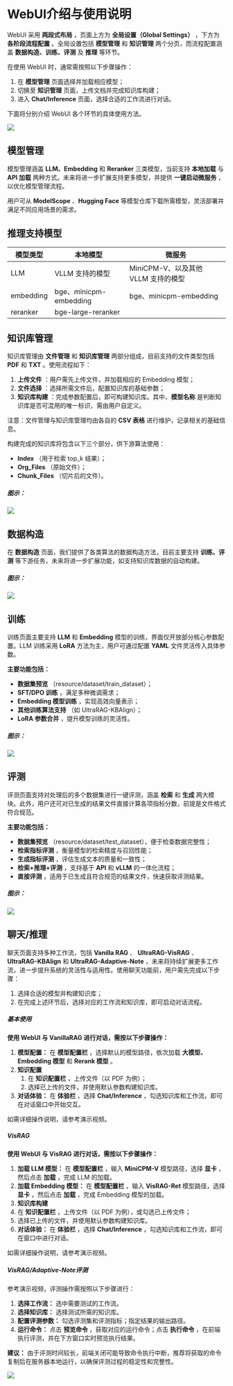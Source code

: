 # WebUI介绍与使用说明

WebUI 采用  **两段式布局** ，页面上方为  **全局设置（Global Settings）** ，下方为  **各阶段流程配置** 。全局设置包括 **模型管理** 和 **知识管理** 两个分页，而流程配置涵盖 **数据构造、训练、评测** 及 **推理** 等环节。

在使用 WebUI 时，通常需按照以下步骤操作：

1. 在 **模型管理** 页面选择并加载相应模型；
2. 切换至 **知识管理** 页面，上传文档并完成知识库构建；
3. 进入 **Chat/Inference** 页面，选择合适的工作流进行对话。

下面将分别介绍 WebUI 各个环节的具体使用方法。


![](../assets/en/user_guide_1.png)

## 模型管理

模型管理涵盖 **LLM、Embedding** 和 **Reranker** 三类模型，当前支持 **本地加载** 与 **API 加载** 两种方式。未来将进一步扩展支持更多模型，并提供  **一键启动微服务** ，以优化模型管理流程。

用户可从  **ModelScope** 、**Hugging Face** 等模型仓库下载所需模型，灵活部署并满足不同应用场景的需求。

## 推理支持模型

| 模型类型  | 本地模型               | 微服务                              |
| --------- | ---------------------- | ----------------------------------- |
| LLM       | VLLM 支持的模型        | MiniCPM-V、以及其他 VLLM 支持的模型 |
| embedding | bge、minicpm-embedding | bge、minicpm-embedding              |
| reranker  | bge-large-reranker     |                                     |

## 知识库管理

知识库管理由 **文件管理** 和 **知识库管理** 两部分组成，目前支持的文件类型包括 **PDF** 和  **TXT** 。使用流程如下：

1. **上传文件** ：用户需先上传文件，并加载相应的 Embedding 模型；
2. **文件选择** ：选择所需文件后，配置知识库的基础参数；
3. **知识库构建** ：完成参数配置后，即可构建知识库。其中，**模型名称** 是判断知识库是否可混用的唯一标识，需由用户自定义。

注意：文件管理与知识库管理均由各自的 **CSV 表格** 进行维护，记录相关的基础信息。

构建完成的知识库将包含以下三个部分，供下游算法使用：

* **Index** （用于检索 top_k 结果）；
* **Org_Files** （原始文件）；
* **Chunk_Files** （切片后的文件）。

##### 图示：

![](../assets/en/user_guide_2.png)

## 数据构造

在 **数据构造** 页面，我们提供了各类算法的数据构造方法，目前主要支持 **训练、评测** 等下游任务，未来将进一步扩展功能，如支持知识库数据的自动构建。

##### 图示：

![](../assets/en/user_guide_3.png)

## 训练

训练页面主要支持 **LLM** 和 **Embedding** 模型的训练，界面仅开放部分核心参数配置。LLM 训练采用 **LoRA** 方法为主，用户可通过配置 **YAML** 文件灵活传入具体参数。

**主要功能包括：**

* **数据集预览** （resource/dataset/train_dataset）；
* **SFT/DPO 训练** ，满足多种微调需求；
* **Embedding 模型训练** ，实现高效向量表示；
* **其他训练算法支持** （如 UltraRAG-KBAlign）；
* **LoRA 参数合并** ，提升模型训练的灵活性。

##### 图示：

![](../assets/en/user_guide_4.png)

## 评测

评测页面支持对处理后的多个数据集进行一键评测，涵盖 **检索** 和 **生成** 两大模块。此外，用户还可对已生成的结果文件直接计算各项指标分数，前提是文件格式符合规范。

**主要功能包括：**

* **数据集预览** （resource/dataset/test_dataset），便于检查数据完整性；
* **检索指标评测** ，衡量模型的检索精度与召回性能；
* **生成指标评测** ，评估生成文本的质量和一致性；
* **检索+推理+评测** ，支持基于 **API** 和 **vLLM** 的一体化流程；
* **直接评测** ，适用于已生成且符合规范的结果文件，快速获取评测结果。

##### 图示：

![](../assets/en/user_guide_5.png)

## 聊天/推理

聊天页面支持多种工作流，包括  **Vanilla RAG** 、 **UltraRAG-VisRAG** 、**UltraRAG-KBAlign** 和  **UltraRAG-Adaptive-Note** ，未来将持续扩展更多工作流，进一步提升系统的灵活性与适用性。使用聊天功能前，用户需先完成以下步骤：

1. 选择合适的模型并构建知识库；
2. 在完成上述环节后，选择对应的工作流和知识库，即可启动对话流程。

##### 基本使用

**使用 WebUI 与 VanillaRAG 进行对话，需按以下步骤操作：**

1. **模型配置：** 在 **模型配置栏** ，选择默认的模型路径，依次加载 **大模型、Embedding 模型** 和  **Rerank 模型** 。
2. **知识配置**
   1. 在 **知识配置栏** ，上传文件（以 PDF 为例）；
   2. 选择已上传的文件，并使用默认参数构建知识库。
3. **对话体验：** 在 **体验栏** ，选择  **Chat/Inference** ，勾选知识库和工作流，即可在对话窗口中开始交互。

如需详细操作说明，请参考演示视频。

##### VisRAG

**使用 WebUI 与 VisRAG 进行对话，需按以下步骤操作：**

1. **加载 LLM 模型：** 在 **模型配置栏** ，输入 **MiniCPM-V** 模型路径，选择  **显卡** ，然后点击 **加载** ，完成 LLM 的加载。
2. **加载 Embedding 模型：** 在 **模型配置栏** ，输入 **VisRAG-Ret** 模型路径，选择  **显卡** ，然后点击 **加载** ，完成 Embedding 模型的加载。
3. **知识库构建**
4. 在 **知识配置栏** ，上传文件（以 PDF 为例），或勾选已上传文件；
5. 选择已上传的文件，并使用默认参数构建知识库。
6. **对话体验：** 在 **体验栏** ，选择  **Chat/Inference** ，勾选知识库和工作流，即可在窗口中进行对话。

如需详细操作说明，请参考演示视频。

##### VisRAG/Adaptive-Note评测

参考演示视频，评测操作需按照以下步骤进行：

1. **选择工作流：** 选中需要测试的工作流。
2. **选择知识库：** 选择测试所需的知识库。
3. **配置评测参数：** 勾选评测集和评测指标；指定结果的输出路径。
4. **运行命令：** 点击  **预览命令** ，获取对应的运行命令；点击  **执行命令** ，在前端执行评测，并在下方窗口实时预览执行结果。

**建议：** 由于评测时间较长，前端关闭可能导致命令执行中断，推荐将获取的命令复制后在服务器本地运行，以确保评测过程的稳定性和完整性。

![](../assets/en/user_guide_6.png)

